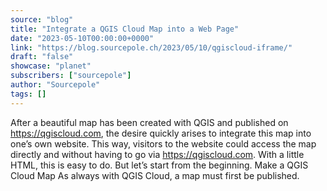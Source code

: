 ```yaml
---
source: "blog"
title: "Integrate a QGIS Cloud Map into a Web Page"
date: "2023-05-10T00:00:00+0000"
link: "https://blog.sourcepole.ch/2023/05/10/qgiscloud-iframe/"
draft: "false"
showcase: "planet"
subscribers: ["sourcepole"]
author: "Sourcepole"
tags: []
---
```


After a beautiful map has been created with QGIS and published on https://qgiscloud.com, the desire quickly arises to integrate this map into one&rsquo;s own website. This way, visitors to the website could access the map directly and without having to go via https://qgiscloud.com. With a little HTML, this is easy to do. But let&rsquo;s start from the beginning.
Make a QGIS Cloud Map As always with QGIS Cloud, a map must first be published.
